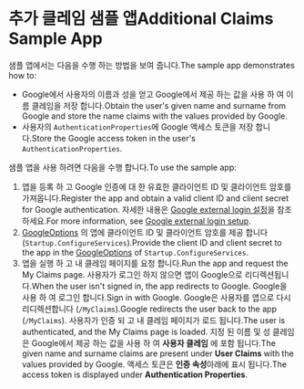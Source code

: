 # <a name="additional-claims-sample-app"></a><span data-ttu-id="73675-101">추가 클레임 샘플 앱</span><span class="sxs-lookup"><span data-stu-id="73675-101">Additional Claims Sample App</span></span>

<span data-ttu-id="73675-102">샘플 앱에서는 다음을 수행 하는 방법을 보여 줍니다.</span><span class="sxs-lookup"><span data-stu-id="73675-102">The sample app demonstrates how to:</span></span>

* <span data-ttu-id="73675-103">Google에서 사용자의 이름과 성을 얻고 Google에서 제공 하는 값을 사용 하 여 이름 클레임을 저장 합니다.</span><span class="sxs-lookup"><span data-stu-id="73675-103">Obtain the user's given name and surname from Google and store the name claims with the values provided by Google.</span></span>
* <span data-ttu-id="73675-104">사용자의 `AuthenticationProperties`에 Google 액세스 토큰을 저장 합니다.</span><span class="sxs-lookup"><span data-stu-id="73675-104">Store the Google access token in the user's `AuthenticationProperties`.</span></span>

<span data-ttu-id="73675-105">샘플 앱을 사용 하려면 다음을 수행 합니다.</span><span class="sxs-lookup"><span data-stu-id="73675-105">To use the sample app:</span></span>

1. <span data-ttu-id="73675-106">앱을 등록 하 고 Google 인증에 대 한 유효한 클라이언트 ID 및 클라이언트 암호를 가져옵니다.</span><span class="sxs-lookup"><span data-stu-id="73675-106">Register the app and obtain a valid client ID and client secret for Google authentication.</span></span> <span data-ttu-id="73675-107">자세한 내용은 [Google external login 설정](https://docs.microsoft.com/aspnet/core/security/authentication/social/google-logins)을 참조 하세요.</span><span class="sxs-lookup"><span data-stu-id="73675-107">For more information, see [Google external login setup](https://docs.microsoft.com/aspnet/core/security/authentication/social/google-logins).</span></span>
1. <span data-ttu-id="73675-108">[GoogleOptions](https://docs.microsoft.com/dotnet/api/microsoft.aspnetcore.authentication.google.googleoptions) 의 앱에 클라이언트 ID 및 클라이언트 암호를 제공 합니다 (`Startup.ConfigureServices`).</span><span class="sxs-lookup"><span data-stu-id="73675-108">Provide the client ID and client secret to the app in the [GoogleOptions](https://docs.microsoft.com/dotnet/api/microsoft.aspnetcore.authentication.google.googleoptions) of `Startup.ConfigureServices`.</span></span>
1. <span data-ttu-id="73675-109">앱을 실행 하 고 내 클레임 페이지를 요청 합니다.</span><span class="sxs-lookup"><span data-stu-id="73675-109">Run the app and request the My Claims page.</span></span> <span data-ttu-id="73675-110">사용자가 로그인 하지 않으면 앱이 Google으로 리디렉션됩니다.</span><span class="sxs-lookup"><span data-stu-id="73675-110">When the user isn't signed in, the app redirects to Google.</span></span> <span data-ttu-id="73675-111">Google을 사용 하 여 로그인 합니다.</span><span class="sxs-lookup"><span data-stu-id="73675-111">Sign in with Google.</span></span> <span data-ttu-id="73675-112">Google은 사용자를 앱으로 다시 리디렉션합니다 (`/MyClaims`).</span><span class="sxs-lookup"><span data-stu-id="73675-112">Google redirects the user back to the app (`/MyClaims`).</span></span> <span data-ttu-id="73675-113">사용자가 인증 되 고 내 클레임 페이지가 로드 됩니다.</span><span class="sxs-lookup"><span data-stu-id="73675-113">The user is authenticated, and the My Claims page is loaded.</span></span> <span data-ttu-id="73675-114">지정 된 이름 및 성 클레임은 Google에서 제공 하는 값을 사용 하 여 **사용자 클레임** 에 포함 됩니다.</span><span class="sxs-lookup"><span data-stu-id="73675-114">The given name and surname claims are present under **User Claims** with the values provided by Google.</span></span> <span data-ttu-id="73675-115">액세스 토큰은 **인증 속성**아래에 표시 됩니다.</span><span class="sxs-lookup"><span data-stu-id="73675-115">The access token is displayed under **Authentication Properties**.</span></span>
